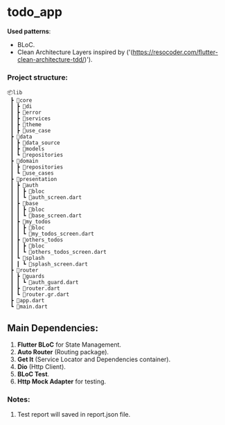 # todo_app

**Used patterns**:

- BLoC.
- Clean Architecture Layers inspired by ('(https://resocoder.com/flutter-clean-architecture-tdd/)').


### Project structure:

```
📦lib
 ┣ 📂core
 ┃ ┣ 📂di
 ┃ ┣ 📂error
 ┃ ┣ 📂services
 ┃ ┣ 📂theme
 ┃ ┣ 📂use_case
 ┣ 📂data
 ┃ ┣ 📂data_source
 ┃ ┣ 📂models
 ┃ ┗ 📂repositories
 ┣ 📂domain
 ┃ ┣ 📂repositories
 ┃ ┗ 📂use_cases
 ┣ 📂presentation
 ┃ ┣ 📂auth
 ┃ ┃ ┣ 📂bloc
 ┃ ┃ ┗ 📜auth_screen.dart
 ┃ ┣ 📂base
 ┃ ┃ ┣ 📂bloc
 ┃ ┃ ┗ 📜base_screen.dart
 ┃ ┣ 📂my_todos
 ┃ ┃ ┣ 📂bloc
 ┃ ┃ ┗ 📜my_todos_screen.dart
 ┃ ┣ 📂others_todos
 ┃ ┃ ┣ 📂bloc
 ┃ ┃ ┗ 📜others_todos_screen.dart
 ┃ ┗ 📂splash
 ┃ ┃ ┗ 📜splash_screen.dart
 ┣ 📂router
 ┃ ┣ 📂guards
 ┃ ┃ ┗ 📜auth_guard.dart
 ┃ ┣ 📜router.dart
 ┃ ┗ 📜router.gr.dart
 ┣ 📜app.dart
 ┗ 📜main.dart
```



## Main Dependencies:

1. **Flutter BLoC** for State Management.
2. **Auto Router** (Routing package).
3. **Get It** (Service Locator and Dependencies container).
4. **Dio** (Http Client).
5. **BLoC Test**.
6. **Http Mock Adapter** for testing.




### Notes:

1. Test report will saved in report.json file.

